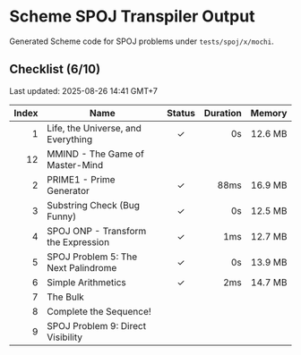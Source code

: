 # Scheme SPOJ Transpiler Output

Generated Scheme code for SPOJ problems under `tests/spoj/x/mochi`.

## Checklist (6/10)
Last updated: 2025-08-26 14:41 GMT+7

| Index | Name | Status | Duration | Memory |
|------:|------|:-----:|---------:|-------:|
| 1 | Life, the Universe, and Everything | ✓ | 0s | 12.6 MB |
| 12 | MMIND - The Game of Master-Mind |   |  |  |
| 2 | PRIME1 - Prime Generator | ✓ | 88ms | 16.9 MB |
| 3 | Substring Check (Bug Funny) | ✓ | 0s | 12.5 MB |
| 4 | SPOJ ONP - Transform the Expression | ✓ | 1ms | 12.7 MB |
| 5 | SPOJ Problem 5: The Next Palindrome | ✓ | 0s | 13.9 MB |
| 6 | Simple Arithmetics | ✓ | 2ms | 14.7 MB |
| 7 | The Bulk |   |  |  |
| 8 | Complete the Sequence! |   |  |  |
| 9 | SPOJ Problem 9: Direct Visibility |   |  |  |
